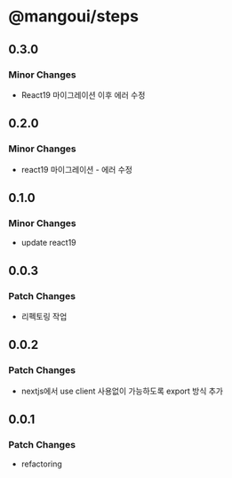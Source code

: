 # @mangoui/steps

## 0.3.0

### Minor Changes

- React19 마이그레이션 이후 에러 수정

## 0.2.0

### Minor Changes

- react19 마이그레이션 - 에러 수정

## 0.1.0

### Minor Changes

- update react19

## 0.0.3

### Patch Changes

- 리펙토링 작업

## 0.0.2

### Patch Changes

- nextjs에서 use client 사용없이 가능하도록 export 방식 추가

## 0.0.1

### Patch Changes

- refactoring
